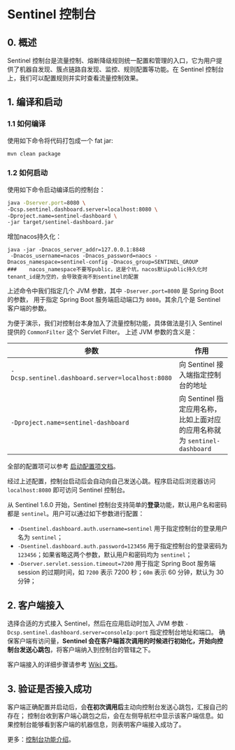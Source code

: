 # Sentinel 控制台

## 0. 概述

Sentinel 控制台是流量控制、熔断降级规则统一配置和管理的入口，它为用户提供了机器自发现、簇点链路自发现、监控、规则配置等功能。在 Sentinel 控制台上，我们可以配置规则并实时查看流量控制效果。

## 1. 编译和启动

### 1.1 如何编译

使用如下命令将代码打包成一个 fat jar:

```bash
mvn clean package
```

### 1.2 如何启动

使用如下命令启动编译后的控制台：

```bash
java -Dserver.port=8080 \
-Dcsp.sentinel.dashboard.server=localhost:8080 \
-Dproject.name=sentinel-dashboard \
-jar target/sentinel-dashboard.jar
```

增加nacos持久化：
```
java -jar -Dnacos_server_addr=127.0.0.1:8848
 -Dnacos_username=nacos -Dnacos_password=naocs -Dnacos_namespace=sentinel-config -Dnacos_group=SENTINEL_GROUP
###    nacos_namespace不要写public，这是个坑，nacos默认public持久化时tenant_id是为空的，会导致查询不到sentinel的配置
```

上述命令中我们指定几个 JVM 参数，其中 `-Dserver.port=8080` 是 Spring Boot 的参数，
用于指定 Spring Boot 服务端启动端口为 `8080`。其余几个是 Sentinel 客户端的参数。

为便于演示，我们对控制台本身加入了流量控制功能，具体做法是引入 Sentinel 提供的 `CommonFilter` 这个 Servlet Filter。
上述 JVM 参数的含义是：

| 参数 | 作用 |
|--------|--------|
|`-Dcsp.sentinel.dashboard.server=localhost:8080`|向 Sentinel 接入端指定控制台的地址|
|`-Dproject.name=sentinel-dashboard`|向 Sentinel 指定应用名称，比如上面对应的应用名称就为 `sentinel-dashboard`|

全部的配置项可以参考 [启动配置项文档](https://github.com/alibaba/Sentinel/wiki/%E5%90%AF%E5%8A%A8%E9%85%8D%E7%BD%AE%E9%A1%B9)。

经过上述配置，控制台启动后会自动向自己发送心跳。程序启动后浏览器访问 `localhost:8080` 即可访问 Sentinel 控制台。

从 Sentinel 1.6.0 开始，Sentinel 控制台支持简单的**登录**功能，默认用户名和密码都是 `sentinel`。用户可以通过如下参数进行配置：

- `-Dsentinel.dashboard.auth.username=sentinel` 用于指定控制台的登录用户名为 `sentinel`；
- `-Dsentinel.dashboard.auth.password=123456` 用于指定控制台的登录密码为 `123456`；如果省略这两个参数，默认用户和密码均为 `sentinel`；
- `-Dserver.servlet.session.timeout=7200` 用于指定 Spring Boot 服务端 session 的过期时间，如 `7200` 表示 7200 秒；`60m` 表示 60 分钟，默认为 30 分钟；

## 2. 客户端接入

选择合适的方式接入 Sentinel，然后在应用启动时加入 JVM 参数 `-Dcsp.sentinel.dashboard.server=consoleIp:port` 指定控制台地址和端口。
确保客户端有访问量，**Sentinel 会在客户端首次调用的时候进行初始化，开始向控制台发送心跳包**，将客户端纳入到控制台的管辖之下。

客户端接入的详细步骤请参考 [Wiki 文档](https://github.com/alibaba/Sentinel/wiki/%E6%8E%A7%E5%88%B6%E5%8F%B0#3-%E5%AE%A2%E6%88%B7%E7%AB%AF%E6%8E%A5%E5%85%A5%E6%8E%A7%E5%88%B6%E5%8F%B0)。

## 3. 验证是否接入成功

客户端正确配置并启动后，会**在初次调用后**主动向控制台发送心跳包，汇报自己的存在；
控制台收到客户端心跳包之后，会在左侧导航栏中显示该客户端信息。如果控制台能够看到客户端的机器信息，则表明客户端接入成功了。

更多：[控制台功能介绍](./Sentinel_Dashboard_Feature.md)。